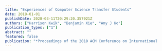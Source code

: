 ```yaml
---
title: "Experiences of Computer Science Transfer Students"
date: 2018-01-01
publishDate: 2020-03-11T20:29:20.357921Z
authors: ["Harrison Kwik", "Benjamin Xie", "Amy J Ko"]
publication_types: ["1"]
abstract: ""
featured: false
publication: "*Proceedings of the 2018 ACM Conference on International Computing Education Research*"
---
```


